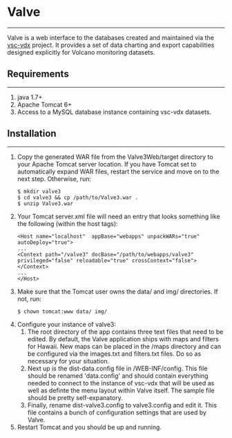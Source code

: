 # Valve
---
Valve is a web interface to the databases created and maintained via the [vsc-vdx](https://github.com/usgs/vsc-vdx) project. It provides a set of data charting and export capabilities designed explicitly for Volcano monitoring datasets.

## Requirements
---
1. java 1.7+
2. Apache Tomcat 6+
3. Access to a MySQL database instance containing vsc-vdx datasets.

## Installation
---
1. Copy the generated WAR file from the Valve3Web/target directory to your Apache Tomcat server location. If you have Tomcat set to automatically expand WAR files, restart the service and move on to the next step. Otherwise, run:
    ```
    $ mkdir valve3
    $ cd valve3 && cp /path/to/Valve3.war .
    $ unzip Valve3.war
    ```
2. Your Tomcat server.xml file will need an entry that looks something like the following (within the host tags):
    ```
    <Host name="localhost"  appBase="webapps" unpackWARs="true" autoDeploy="true">
    ...
    <Context path="/valve3" docBase="/path/to/webapps/valve3" privileged="false" reloadable="true" crossContext="false"></Context>
    ...
    </Host>
    ```
3. Make sure that the Tomcat user owns the data/ and img/ directories. If not, run:
    ```
    $ chown tomcat:www data/ img/
    ```
4. Configure your instance of valve3:
   1. The root directory of the app contains three text files that need to be edited. By default, the Valve application ships with maps and filters for Hawaii. New maps can be placed in the /maps directory and can be configured via the images.txt and filters.txt files. Do so as necessary for your situation.
   2. Next up is the dist-data.config file in /WEB-INF/config. This file should be renamed 'data.config' and should contain everything needed to connect to the instance of vsc-vdx that will be used as well as definte the menu layout within Valve itself. The sample file should be pretty self-expanatory.
   3. Finally, rename dist-valve3.config to valve3.config and edit it. This file contains a bunch of configuration settings that are used by Valve.
5. Restart Tomcat and you should be up and running.
